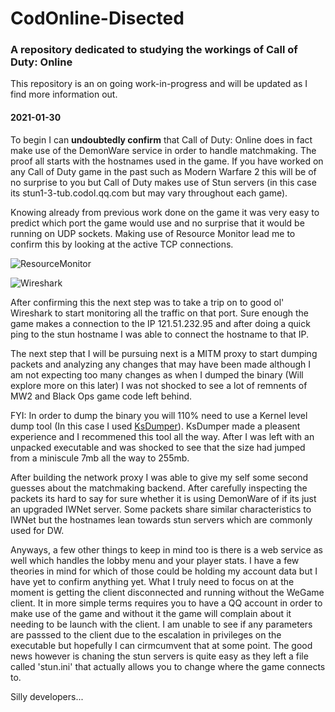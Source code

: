 # CodOnline-Disected
### A repository dedicated to studying the workings of Call of Duty: Online

This repository is an on going work-in-progress and will be updated as I find more information out.

#### 2021-01-30

To begin I can __undoubtedly confirm__ that Call of Duty: Online does in fact make use of the DemonWare service in order to handle matchmaking. The proof all starts with the hostnames used in the game. If you have worked on any Call of Duty game in the past such as Modern Warfare 2 this will be of no surprise to you but Call of Duty makes use of Stun servers (in this case its stun1-3-tub.codol.qq.com but may vary throughout each game).

Knowing already from previous work done on the game it was very easy to predict which port the game would use and no surprise that it would be running on UDP sockets. Making use of Resource Monitor lead me to confirm this by looking at the active TCP connections.

![ResourceMonitor](https://i.imgur.com/oMmmOmL.png)

![Wireshark](https://i.imgur.com/8HyQWUa.png)

After confirming this the next step was to take a trip on to good ol' Wireshark to start monitoring all the traffic on that port. Sure enough the game makes a connection to the IP 121.51.232.95 and after doing a quick ping to the stun hostname I was able to connect the hostname to that IP.

The next step that I will be pursuing next is a MITM proxy to start dumping packets and analyzing any changes that may have been made although I am not expecting too many changes as when I dumped the binary (Will explore more on this later) I was not shocked to see a lot of remnents of MW2 and Black Ops game code left behind.

FYI: In order to dump the binary you will 110% need to use a Kernel level dump tool (In this case I used [KsDumper](https://github.com/EquiFox/KsDumper)). KsDumper made a pleasent experience and I recommened this tool all the way. After I was left with an unpacked executable and was shocked to see that the size had jumped from a miniscule 7mb all the way to 255mb.

After building the network proxy I was able to give my self some second guesses about the matchmaking backend. After carefully inspecting the packets its hard to say for sure whether it is using DemonWare of if its just an upgraded IWNet server. Some packets share similar characteristics to IWNet but the hostnames lean towards stun servers which are commonly used for DW.

Anyways, a few other things to keep in mind too is there is a web service as well which handles the lobby menu and your player stats. I have a few theories in mind for which of those could be holding my account data but I have yet to confirm anything yet. What I truly need to focus on at the moment is getting the client disconnected and running without the WeGame client. It in more simple terms requires you to have a QQ account in order to make use of the game and without it the game will complain about it needing to be launch with the client. I am unable to see if any parameters are passsed to the client due to the escalation in privileges on the executable but hopefully I can cirmcumvent that at some point. The good news however is chaning the stun servers is quite easy as they left a file called 'stun.ini' that actually allows you to change where the game connects to.

Silly developers...

